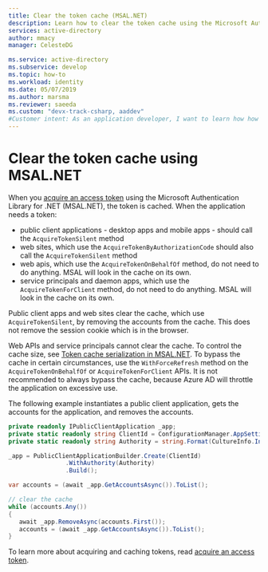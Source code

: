 ```yaml
---
title: Clear the token cache (MSAL.NET)
description: Learn how to clear the token cache using the Microsoft Authentication Library for .NET (MSAL.NET).
services: active-directory
author: mmacy
manager: CelesteDG

ms.service: active-directory
ms.subservice: develop
ms.topic: how-to
ms.workload: identity
ms.date: 05/07/2019
ms.author: marsma
ms.reviewer: saeeda
ms.custom: "devx-track-csharp, aaddev"
#Customer intent: As an application developer, I want to learn how how to clear the token cache so I can .
---
```


# Clear the token cache using MSAL.NET

When you [acquire an access token](msal-acquire-cache-tokens.md) using the Microsoft Authentication Library for .NET (MSAL.NET), the token is cached. When the application needs a token:

- public client applications - desktop apps and mobile apps - should call the `AcquireTokenSilent` method 
- web sites, which use the `AcquireTokenByAuthorizationCode` should also call the `AcquireTokenSilent` method 
- web apis, which use the `AcquireTokenOnBehalfOf` method, do not need to do anything. MSAL will look in the cache on its own. 
- service principals and daemon apps, which use the `AcquireTokenForClient` method, do not need to do anything. MSAL will look in the cache on its own.

Public client apps and web sites clear the cache, which use `AcquireTokenSilent`, by removing the accounts from the cache. This does not remove the session cookie which is in the browser.

Web APIs and service principals cannot clear the cache. To control the cache size, see [Token cache serialization in MSAL.NET](/azure/active-directory/develop/msal-net-token-cache-serialization?tabs=aspnet). To bypass the cache in certain circumstances, use the `WithForceRefresh` method on the `AcquireTokenOnBehalfOf` or `AcquireTokenForClient` APIs. It is not recommended to always bypass the cache, because Azure AD will throttle the application on excessive use.

The following example instantiates a public client application, gets the accounts for the application, and removes the accounts.

```csharp
private readonly IPublicClientApplication _app;
private static readonly string ClientId = ConfigurationManager.AppSettings["ida:ClientId"];
private static readonly string Authority = string.Format(CultureInfo.InvariantCulture, AadInstance, Tenant);

_app = PublicClientApplicationBuilder.Create(ClientId)
                .WithAuthority(Authority)
                .Build();

var accounts = (await _app.GetAccountsAsync()).ToList();

// clear the cache
while (accounts.Any())
{
   await _app.RemoveAsync(accounts.First());
   accounts = (await _app.GetAccountsAsync()).ToList();
}

```

To learn more about acquiring and caching tokens, read [acquire an access token](msal-acquire-cache-tokens.md).
